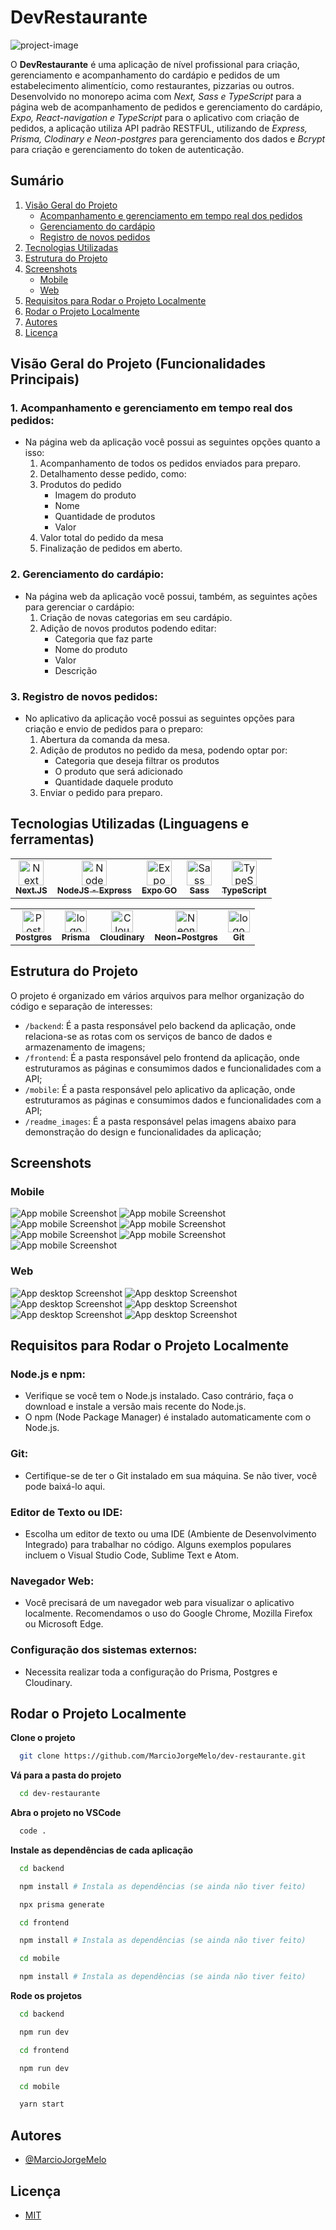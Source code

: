 # DevRestaurante

![project-image](readme_images/web/dashboard.png)

O **DevRestaurante** é uma aplicação de nível profissional para criação, gerenciamento e acompanhamento do cardápio e pedidos de um estabelecimento alimentício, como restaurantes, pizzarias ou outros. Desenvolvido no monorepo acima com _Next, Sass e TypeScript_ para a página web de acompanhamento de pedidos e gerenciamento do cardápio, _Expo, React-navigation e TypeScript_ para o aplicativo com criação de pedidos, a aplicação utiliza API padrão RESTFUL, utilizando de _Express, Prisma, Clodinary e Neon-postgres_ para gerenciamento dos dados e  _Bcrypt_ para criação e gerenciamento do token de autenticação.
## Sumário

1. [Visão Geral do Projeto](#visão-geral-do-projeto-funcionalidades-principais)
   - [Acompanhamento e gerenciamento em tempo real dos pedidos](#1-acompanhamento-e-gerenciamento-em-tempo-real-dos-pedidos)
   - [Gerenciamento do cardápio](#2-gerenciamento-do-cardápio)
   - [Registro de novos pedidos](#3-registro-de-novos-pedidos)
2. [Tecnologias Utilizadas](#tecnologias-utilizadas-linguagens-e-ferramentas)
3. [Estrutura do Projeto](#estrutura-do-projeto)
5. [Screenshots](#screenshots)
   - [Mobile](#mobile)
   - [Web](#web)
6. [Requisitos para Rodar o Projeto Localmente](#requisitos-para-rodar-o-projeto-localmente)
7. [Rodar o Projeto Localmente](#rodar-o-projeto-localmente)
8. [Autores](#autores)
9. [Licença](#licença)

## Visão Geral do Projeto (Funcionalidades Principais)

### 1. Acompanhamento e gerenciamento em tempo real dos pedidos:

- Na página web da aplicação você possui as seguintes opções quanto a isso:
  1. Acompanhamento de todos os pedidos enviados para preparo.
  2. Detalhamento desse pedido, como:
    1. Produtos do pedido
       - Imagem do produto
       - Nome
       - Quantidade de produtos
       - Valor
    2. Valor total do pedido da mesa
  3. Finalização de pedidos em aberto.

### 2. Gerenciamento do cardápio:

- Na página web da aplicação você possui, também, as seguintes ações para gerenciar o cardápio:
  1. Criação de novas categorias em seu cardápio.
  2. Adição de novos produtos podendo editar:
     - Categoria que faz parte
     - Nome do produto
     - Valor
     - Descrição

### 3. Registro de novos pedidos:

- No aplicativo da aplicação você possui as seguintes opções para criação e envio de pedidos para o preparo:
  1. Abertura da comanda da mesa.
  2. Adição de produtos no pedido da mesa, podendo optar por:
     - Categoria que deseja filtrar os produtos
     - O produto que será adicionado
     - Quantidade daquele produto
  3. Enviar o pedido para preparo.

## Tecnologias Utilizadas (Linguagens e ferramentas)

<table>
    <tr>
      <td align="center">
        <a href="https://nextjs.org/">
          <img src="https://cdn.jsdelivr.net/gh/devicons/devicon/icons/nextjs/nextjs-original-wordmark.svg" width="40px" alt="Next logo" />
          <br />
          <sub>
            <b>Next.JS</b>
          </sub>
        </a>
      </td>
      <td align="center">
        <a href="https://nodejs.org/pt">
          <img src="https://github.com/devicons/devicon/blob/v2.16.0/icons/nodejs/nodejs-original-wordmark.svg" width="40px" alt="NodeJS logo" />
          <br />
          <sub>
            <b>NodeJS - Express</b>
          </sub>
        </a>
      </td>
      <td align="center">
        <a href="https://expo.dev/go">
          <img src="https://cdn.worldvectorlogo.com/logos/expo-go-app.svg" width="40px" alt="Expo GO logo" />
          <br />
          <sub>
            <b>Expo GO</b>
          </sub>
        </a>
      </td>
      <td align="center">
        <a href="https://sass-lang.com/">
          <img src="https://github.com/devicons/devicon/blob/v2.16.0/icons/sass/sass-original.svg" width="40px" alt="Sass logo" />
          <br />
          <sub>
            <b>Sass</b>
          </sub>
        </a>
      </td>
      <td align="center">
        <a href="https://www.typescriptlang.org/">
          <img src="https://cdn.jsdelivr.net/gh/devicons/devicon/icons/typescript/typescript-plain.svg" width="40px" alt="TypeScript logo" />
          <br />
          <sub>
            <b>TypeScript</b>
          </sub>
        </a>
      </td>
    </tr>
</table>
<table border-style="none">
  <tr>
    <td align="center">
      <a href="https://www.postgresql.org/">
        <img src="https://github.com/devicons/devicon/blob/v2.16.0/icons/postgresql/postgresql-original-wordmark.svg" width="35px;" alt="Postgres logo"/><br />
        <sub>
          <b>Postgres</b>
        </sub>
      </a>
    </td>
    <td align="center">
      <a href="https://www.prisma.io/?via=start&gad_source=1&gclid=CjwKCAiAh6y9BhBREiwApBLHC9l2TMrWhYJPi787DeRP5SCnQp6MnosFLDKIvTfWJ9IoUl684SdROhoCrTUQAvD_BwE">
        <img src="https://cdn.jsdelivr.net/gh/devicons/devicon@latest/icons/prisma/prisma-original.svg" width="35px;" alt="logo git"/><br />
        <sub>
          <b>Prisma</b>
        </sub>
      </a>
    </td>
    <td align="center">
      <a href="https://cloudinary.com/">
        <img src="https://upload.wikimedia.org/wikipedia/commons/b/b2/Cloudinary_logo.svg" width="35px;" alt="Cloudinary logo"/><br />
        <sub>
          <b>Cloudinary</b>
        </sub>
      </a>
    </td>
    <td align="center">
      <a href="https://neon.tech/">
        <img src="https://avatars.githubusercontent.com/u/77690634?s=48&v=4" width="35px;" alt="Neon logo"/><br />
        <sub>
          <b>Neon-Postgres</b>
        </sub>
      </a>
    </td>
    <td align="center">
      <a href="https://git-scm.com/">
        <img src="https://cdn.jsdelivr.net/gh/devicons/devicon@latest/icons/git/git-original.svg" width="35px;" alt="logo git"/><br />
        <sub>
          <b>Git</b>
        </sub>
      </a>
    </td>
  </tr>
</table>

## Estrutura do Projeto

O projeto é organizado em vários arquivos para melhor organização do código e separação de interesses:

- `/backend`: É a pasta responsável pelo backend da aplicação, onde relaciona-se as rotas com os serviços de banco de dados e armazenamento de imagens;
- `/frontend`: É a pasta responsável pelo frontend da aplicação, onde estruturamos as páginas e consumimos dados e funcionalidades com a API;
- `/mobile`: É a pasta responsável pelo aplicativo da aplicação, onde estruturamos as páginas e consumimos dados e funcionalidades com a API;
- `/readme_images`: É a pasta responsável pelas imagens abaixo para demonstração do design e funcionalidades da aplicação;

## Screenshots

### Mobile

![App mobile Screenshot](readme_images/mobile/login.png)
![App mobile Screenshot](readme_images/mobile/dashboard.png)
![App mobile Screenshot](readme_images/mobile/order_step1.png)
![App mobile Screenshot](readme_images/mobile/order_step2.png)
![App mobile Screenshot](readme_images/mobile/order_step3.png)
![App mobile Screenshot](readme_images/mobile/order_step4.png)
![App mobile Screenshot](readme_images/mobile/finishOrder.png)

### Web

![App desktop Screenshot](readme_images/web/login.png)
![App desktop Screenshot](readme_images/web/register.png)
![App desktop Screenshot](readme_images/web/dashboard.png)
![App desktop Screenshot](readme_images/web/category.png)
![App desktop Screenshot](readme_images/web/product.png)
![App desktop Screenshot](readme_images/web/orderModal.png)

## Requisitos para Rodar o Projeto Localmente

### Node.js e npm:

- Verifique se você tem o Node.js instalado. Caso contrário, faça o download e instale a versão mais recente do Node.js.
- O npm (Node Package Manager) é instalado automaticamente com o Node.js.

### Git:

- Certifique-se de ter o Git instalado em sua máquina. Se não tiver, você pode baixá-lo aqui.

### Editor de Texto ou IDE:

- Escolha um editor de texto ou uma IDE (Ambiente de Desenvolvimento Integrado) para trabalhar no código. Alguns exemplos populares incluem o Visual Studio Code, Sublime Text e Atom.

### Navegador Web:

- Você precisará de um navegador web para visualizar o aplicativo localmente. Recomendamos o uso do Google Chrome, Mozilla Firefox ou Microsoft Edge.

### Configuração dos sistemas externos:

- Necessita realizar toda a configuração do Prisma, Postgres e Cloudinary.

## Rodar o Projeto Localmente

**Clone o projeto**

```bash
  git clone https://github.com/MarcioJorgeMelo/dev-restaurante.git
```

**Vá para a pasta do projeto**

```bash
  cd dev-restaurante
```

**Abra o projeto no VSCode**

```bash
  code .
```

**Instale as dependências de cada aplicação**

```bash
  cd backend
```

```bash
  npm install # Instala as dependências (se ainda não tiver feito)
```

```bash
  npx prisma generate
```

```bash
  cd frontend
```

```bash
  npm install # Instala as dependências (se ainda não tiver feito)
```

```bash
  cd mobile
```

```bash
  npm install # Instala as dependências (se ainda não tiver feito)
```

**Rode os projetos**

```bash
  cd backend
```

```bash
  npm run dev
```

```bash
  cd frontend
```

```bash
  npm run dev
```

```bash
  cd mobile
```

```bash
  yarn start
```

## Autores

- [@MarcioJorgeMelo](https://github.com/MarcioJorgeMelo)

## Licença

- [MIT](https://choosealicense.com/licenses/mit/)
